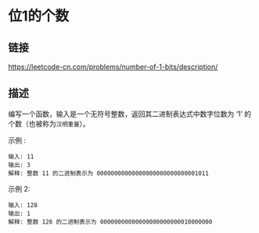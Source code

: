# 位1的个数

## 链接
https://leetcode-cn.com/problems/number-of-1-bits/description/

## 描述
编写一个函数，输入是一个无符号整数，返回其二进制表达式中数字位数为 ‘1’ 的个数（也被称为`汉明重量`）。  

示例 :
```text
输入: 11
输出: 3
解释: 整数 11 的二进制表示为 00000000000000000000000000001011
```

示例 2:
```text
输入: 128
输出: 1
解释: 整数 128 的二进制表示为 00000000000000000000000010000000
```